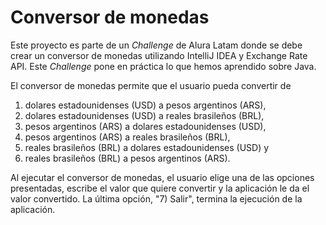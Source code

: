 # Conversor de monedas

Este proyecto es parte de un *Challenge* de Alura Latam donde se debe crear un conversor de monedas utilizando IntelliJ IDEA y Exchange Rate API. Este *Challenge* pone en práctica lo que hemos aprendido sobre Java.

El conversor de monedas permite que el usuario pueda convertir de 
1) dolares estadounidenses (USD) a pesos argentinos (ARS),
2) dolares estadounidenses (USD) a reales brasileños (BRL),
3) pesos argentinos (ARS) a dolares estadounidenses (USD),
4) pesos argentinos (ARS) a reales brasileños (BRL),
5) reales brasileños (BRL) a dolares estadounidenses (USD) y
6) reales brasileños (BRL) a pesos argentinos (ARS).

Al ejecutar el conversor de monedas, el usuario elige una de las opciones presentadas, escribe el valor que quiere convertir y la aplicación le da el valor convertido. La última opción, "7) Salir", termina la ejecución de la aplicación.
